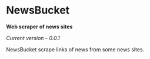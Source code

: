# NewsBucket
**Web scraper of news sites**

*Current version - 0.0.1*

NewsBucket scrape links of news from some news sites.